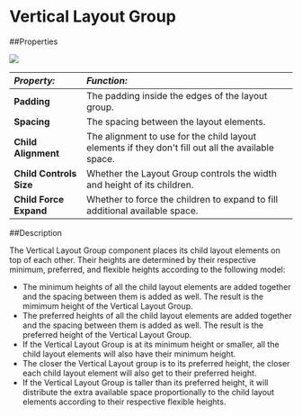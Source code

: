 # Vertical Layout Group

##Properties

![](../uploads/Main/UI_VerticalLayoutGroupInspector.png)

|**_Property:_** |**_Function:_** |
|:---|:---|
|__Padding__ |The padding inside the edges of the layout group. |
|__Spacing__ |The spacing between the layout elements. |
|__Child Alignment__ |The alignment to use for the child layout elements if they don't fill out all the available space. |
|__Child Controls Size__ |Whether the Layout Group controls the width and height of its children.|
|__Child Force Expand__ |Whether to force the children to expand to fill additional available space. |

##Description

The Vertical Layout Group component places its child layout elements on top of each other. Their heights are determined by their respective minimum, preferred, and flexible heights according to the following model:

* The minimum heights of all the child layout elements are added together and the spacing between them is added as well. The result is the mimimum height of the Vertical Layout Group.
* The preferred heights of all the child layout elements are added together and the spacing between them is added as well. The result is the preferred height of the Vertical Layout Group.
* If the Vertical Layout Group is at its minimum height or smaller, all the child layout elements will also have their minimum height.
* The closer the Vertical Layout group is to its preferred height, the closer each child layout element will also get to their preferred height.
* If the Vertical Layout Group is taller than its preferred height, it will distribute the extra available space proportionally to the child layout elements according to their respective flexible heights.
